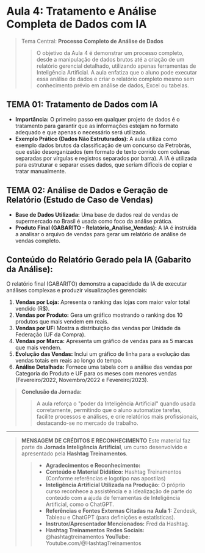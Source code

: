 # Aula 4: **Tratamento e Análise Completa de Dados com IA**

> Tema Central: **Processo Completo de Análise de Dados**
>> O objetivo da Aula 4 é demonstrar um processo completo, desde a manipulação de dados brutos até a criação de um relatório gerencial detalhado, utilizando apenas ferramentas de Inteligência Artificial. A aula enfatiza que o aluno pode executar essa análise de dados e criar o relatório completo mesmo sem conhecimento prévio em análise de dados, Excel ou tabelas.

## TEMA 01: **Tratamento de Dados com IA**
- **Importância:** O primeiro passo em qualquer projeto de dados é o tratamento para garantir que as informações estejam no formato adequado e que apenas o necessário será utilizado.
- **Exemplo Prático (Dados Não Estruturados):** A aula utiliza como exemplo dados brutos da classificação de um concurso da Petrobrás, que estão desorganizados (em formato de texto corrido com colunas separadas por vírgulas e registros separados por barra). A IA é utilizada para estruturar e separar esses dados, que seriam difíceis de copiar e tratar manualmente.

## TEMA 02: **Análise de Dados e Geração de Relatório (Estudo de Caso de Vendas)**
- **Base de Dados Utilizada:** Uma base de dados real de vendas de supermercado no Brasil é usada como foco da análise prática.
- **Produto Final (GABARITO - Relatório_Analise_Vendas):** A IA é instruída a analisar o arquivo de vendas para gerar um relatório de análise de vendas completo.

## **Conteúdo do Relatório Gerado pela IA (Gabarito da Análise):**
O relatório final (GABARITO) demonstra a capacidade da IA de executar análises complexas e produzir visualizações gerenciais:
1. **Vendas por Loja:** Apresenta o ranking das lojas com maior valor total vendido (R$).
2. **Vendas por Produto:** Gera um gráfico mostrando o ranking dos 10 produtos que mais vendem em reais.
3. **Vendas por UF:** Mostra a distribuição das vendas por Unidade da Federação (UF da Compra).
4. **Vendas por Marca:** Apresenta um gráfico de vendas para as 5 marcas que mais vendem.
5. **Evolução das Vendas:** Inclui um gráfico de linha para a evolução das vendas totais em reais ao longo do tempo.
6. **Análise Detalhada:** Fornece uma tabela com a análise das vendas por Categoria do Produto e UF para os meses com menores vendas (Fevereiro/2022, Novembro/2022 e Fevereiro/2023).

> **Conclusão da Jornada:**
>> A aula reforça o "poder da Inteligência Artificial" quando usada corretamente, permitindo que o aluno automatize tarefas, facilite processos e análises, e crie relatórios mais profissionais, destacando-se no mercado de trabalho.

***************************

> **MENSAGEM DE CRÉDITOS E RECONHECIMENTO**
Este material faz parte da **Jornada Inteligência Artificial**, um curso desenvolvido e apresentado pela **Hashtag Treinamentos**.
>>- **Agradecimentos e Reconhecimento:**
>>- **Conteúdo e Material Didático:** Hashtag Treinamentos (Conforme referências e logotipo nas apostilas)
>>- **Inteligência Artificial Utilizada na Produção:** O próprio curso reconhece a assistência e a idealização de parte do conteúdo com a ajuda de ferramentas de Inteligência Artificial, como o ChatGPT.
>>- **Referências e Fontes Externas Citadas na Aula 1:** Zendesk, Tableau e ChatGPT (para definições e estatísticas).
>>- **Instrutor/Apresentador Mencionados:** Fred da Hashtag.
>>- **Hashtag Treinamentos**
**Redes Sociais:** @hashtagtreinamentos 
**YouTube:** Youtube.com/@HashtagTreinamentos 